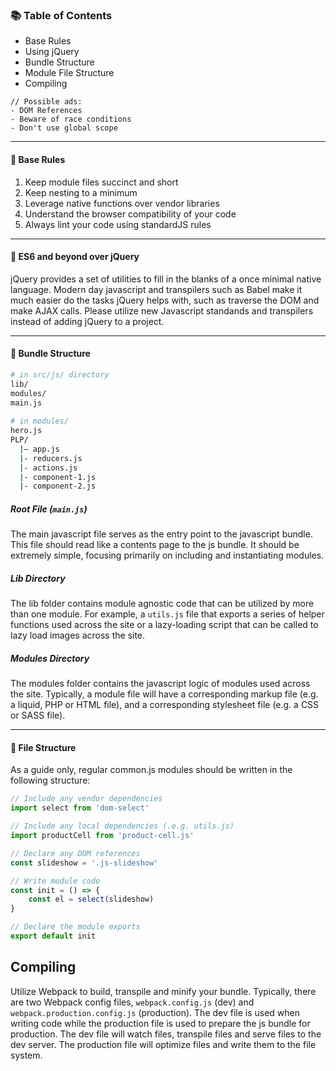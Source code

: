 ### 📚 Table of Contents
- Base Rules
- Using jQuery
- Bundle Structure
- Module File Structure
- Compiling

```
// Possible ads:
- DOM References
- Beware of race conditions
- Don't use global scope
```

***
#### 📍 Base Rules
1. Keep module files succinct and short
2. Keep nesting to a minimum
3. Leverage native functions over vendor libraries
4. Understand the browser compatibility of your code
5. Always lint your code using standardJS rules

***
#### 📍 ES6 and beyond over jQuery
jQuery provides a set of utilities to fill in the blanks of a once minimal native language. Modern day javascript and transpilers such as Babel make it much easier do the tasks jQuery helps with, such as traverse the DOM and make AJAX calls. Please utilize new Javascript standands and transpilers instead of adding jQuery to a project.

***
#### 📍 Bundle Structure


```bash
# in src/js/ directory
lib/
modules/
main.js
  
# in modules/
hero.js
PLP/
  |– app.js
  |- reducers.js
  |- actions.js
  |- component-1.js
  |- component-2.js
```

##### Root File (`main.js`) 
The main javascript file serves as the entry point to the javascript bundle. This file should read like a contents page to the js bundle. It should be extremely simple, focusing primarily on including and instantiating modules.

##### Lib Directory
The lib folder contains module agnostic code that can be utilized by more than one module. For example, a ```utils.js``` file that exports a series of helper functions used across the site or a lazy-loading script that can be called to lazy load images across the site.

##### Modules Directory
The modules folder contains the javascript logic of modules used across the site. Typically, a module file will have a corresponding markup file (e.g. a liquid, PHP or HTML file), and a corresponding stylesheet file (e.g. a CSS or SASS file).

***
#### 📍 File Structure
As a guide only, regular common.js modules should be written in the following structure:

```javascript
// Include any vendor dependencies
import select from 'dom-select'

// Include any local dependencies (.e.g. utils.js)
import productCell from 'product-cell.js'

// Declare any DOM references
const slideshow = '.js-slideshow'

// Write module code
const init = () => {
    const el = select(slideshow)
}

// Declare the module exports
export default init
```

## Compiling
Utilize Webpack to build, transpile and minify your bundle. Typically, there are two Webpack config files, ```webpack.config.js``` (dev) and ```webpack.production.config.js``` (production). The dev file is used when writing code while the production file is used to prepare the js bundle for production. The dev file will watch files, transpile files and serve files to the dev server. The production file will optimize files and write them to the file system.

